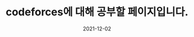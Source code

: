 ---
title:  "codeforces에 대해 공부할 페이지입니다."
excerpt: "codeforces contest 풀이."

categories:
  - codeforces
tags:
  - [C++, Algorithm]

toc: true
toc_sticky: true
 
date: 2021-12-02
last_modified_at: 2021-12-02
---